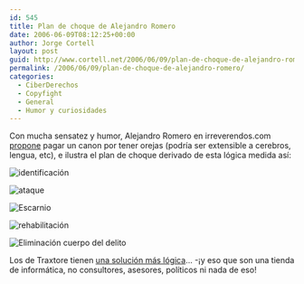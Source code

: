```yaml
---
id: 545
title: Plan de choque de Alejandro Romero
date: 2006-06-09T08:12:25+00:00
author: Jorge Cortell
layout: post
guid: http://www.cortell.net/2006/06/09/plan-de-choque-de-alejandro-romero/
permalink: /2006/06/09/plan-de-choque-de-alejandro-romero/
categories:
  - CiberDerechos
  - Copyfight
  - General
  - Humor y curiosidades
---
```

Con mucha sensatez y humor, Alejandro Romero en irreverendos.com <a title="entrada de Romero" target="_blank" href="http://www.irreverendos.com/?p=679">propone</a> pagar un canon por tener orejas (podrí­a ser extensible a cerebros, lengua, etc), e ilustra el plan de choque derivado de esta lógica medida así­:

![identificación](http://www.irreverendos.com/wp-content/uploads/2006/06/Lucha1.jpg "identificación")

![ataque](http://www.irreverendos.com/wp-content/uploads/2006/06/Lucha2.jpg "ataque")

![Escarnio](http://www.irreverendos.com/wp-content/uploads/2006/06/Lucha3.jpg "Escarnio")

![rehabilitación](http://www.irreverendos.com/wp-content/uploads/2006/06/Lucha4.jpg "rehabilitación")

![Eliminación cuerpo del delito](http://www.irreverendos.com/wp-content/uploads/2006/06/Lucha5.jpg "Eliminación cuerpo del delito")

Los de Traxtore tienen <a target="_blank" title="solución Traxtore" href="http://www.sgaecontratraxtore.com/01ed1b97dc0fe4101.html">una solución más lógica</a>&#8230; -¡y eso que son una tienda de informática, no consultores, asesores, polí­ticos ni nada de eso!
